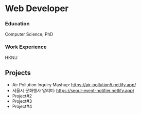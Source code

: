 # Web Developer

### Education
Computer Science, PhD

### Work Experience
HKNU

## Projects
- Air Pollution Inquiry Mashup: https://air-pollution5.netlify.app/
- 서울시 문화행사 알리미: https://seoul-event-notifier.netlify.app/
- Project#2
- Project#3
- Project#4
